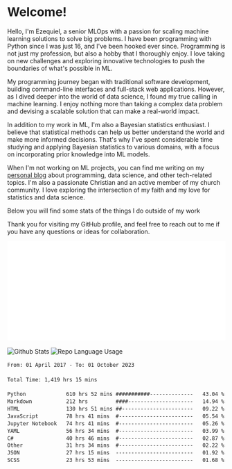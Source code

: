 # Welcome!

Hello, I'm Ezequiel, a senior MLOps with a passion for scaling machine learning solutions to solve big problems. I have been programming with Python since I was just 16, and I've been hooked ever since. Programming is not just my profession, but also a hobby that I thoroughly enjoy. I love taking on new challenges and exploring innovative technologies to push the boundaries of what's possible in ML.

My programming journey began with traditional software development, building command-line interfaces and full-stack web applications. However, as I dived deeper into the world of data science, I found my true calling in machine learning. I enjoy nothing more than taking a complex data problem and devising a scalable solution that can make a real-world impact.

In addition to my work in ML, I'm also a Bayesian statistics enthusiast. I believe that statistical methods can help us better understand the world and make more informed decisions. That's why I've spent considerable time studying and applying Bayesian statistics to various domains, with a focus on incorporating prior knowledge into ML models.

When I'm not working on ML projects, you can find me writing on my [personal blog](https://elc.github.io) about programming, data science, and other tech-related topics. I'm also a passionate Christian and an active member of my church community. I love exploring the intersection of my faith and my love for statistics and data science.

Below you will find some stats of the things I do outside of my work

Thank you for visiting my GitHub profile, and feel free to reach out to me if you have any questions or ideas for collaboration.

![RSS Feed](metrics.plugin.rss.svg)

![Github Stats](https://github-readme-stats.vercel.app/api?username=elc&show_icons=true&theme=gruvbox&border_radius=20&include_all_commits=true&count_private=true&card_width=450) ![Repo Language Usage](https://github-readme-stats.vercel.app/api/top-langs?username=elc&show_icons=true&theme=gruvbox&border_radius=20&include_all_commits=true&count_private=true&layout=compact&langs_count=5&card_width=400)


<!--START_SECTION:waka-->

```txt
From: 01 April 2017 - To: 01 October 2023

Total Time: 1,419 hrs 15 mins

Python             610 hrs 52 mins ###########--------------   43.04 %
Markdown           212 hrs         ####---------------------   14.94 %
HTML               130 hrs 51 mins ##-----------------------   09.22 %
JavaScript         78 hrs 41 mins  #------------------------   05.54 %
Jupyter Notebook   74 hrs 41 mins  #------------------------   05.26 %
YAML               56 hrs 34 mins  #------------------------   03.99 %
C#                 40 hrs 46 mins  #------------------------   02.87 %
Other              31 hrs 34 mins  #------------------------   02.22 %
JSON               27 hrs 15 mins  -------------------------   01.92 %
SCSS               23 hrs 53 mins  -------------------------   01.68 %
```

<!--END_SECTION:waka-->
